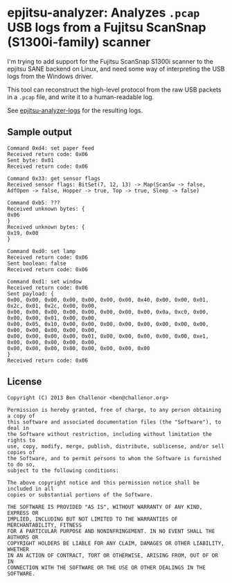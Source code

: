 epjitsu-analyzer: Analyzes `.pcap` USB logs from a Fujitsu ScanSnap (S1300i-family) scanner
===========================================================================================

I'm trying to add support for the Fujitsu ScanSnap S1300i scanner to the epjitsu SANE backend on Linux, and need some way of interpreting the USB logs from the Windows driver.

This tool can reconstruct the high-level protocol from the raw USB packets in a `.pcap` file, and write it to a human-readable log.

See [epjitsu-analyzer-logs](https://github.com/bchallenor/epjitsu-analyzer-logs) for the resulting logs.


Sample output
-------------

    Command 0xd4: set paper feed
    Received return code: 0x06
    Sent byte: 0x01
    Received return code: 0x06

    Command 0x33: get sensor flags
    Received sensor flags: BitSet(7, 12, 13) -> Map(ScanSw -> false, AdfOpen -> false, Hopper -> true, Top -> true, Sleep -> false)

    Command 0xb5: ???
    Received unknown bytes: {
    0x06
    }
    Received unknown bytes: {
    0x19, 0x00
    }

    Command 0xd0: set lamp
    Received return code: 0x06
    Sent boolean: false
    Received return code: 0x06

    Command 0xd1: set window
    Received return code: 0x06
    Sent payload: {
    0x00, 0x00, 0x00, 0x00, 0x00, 0x00, 0x00, 0x40, 0x00, 0x00, 0x01, 0x2c, 0x01, 0x2c, 0x00, 0x00,
    0x00, 0x00, 0x00, 0x00, 0x00, 0x00, 0x00, 0x00, 0x0a, 0xc0, 0x00, 0x00, 0x00, 0x01, 0x00, 0x00,
    0x00, 0x05, 0x10, 0x00, 0x00, 0x00, 0x00, 0x00, 0x00, 0x00, 0x00, 0x00, 0x00, 0x00, 0x00, 0x00,
    0x00, 0x00, 0x00, 0x00, 0x01, 0x00, 0x00, 0x00, 0x00, 0x00, 0xe1, 0x00, 0x00, 0x00, 0x00, 0x00,
    0x00, 0x00, 0x00, 0x00, 0x00, 0x00, 0x00, 0x00
    }
    Received return code: 0x06


License
-------

    Copyright (C) 2013 Ben Challenor <ben@challenor.org>

    Permission is hereby granted, free of charge, to any person obtaining a copy of
    this software and associated documentation files (the "Software"), to deal in
    the Software without restriction, including without limitation the rights to
    use, copy, modify, merge, publish, distribute, sublicense, and/or sell copies of
    the Software, and to permit persons to whom the Software is furnished to do so,
    subject to the following conditions:

    The above copyright notice and this permission notice shall be included in all
    copies or substantial portions of the Software.

    THE SOFTWARE IS PROVIDED "AS IS", WITHOUT WARRANTY OF ANY KIND, EXPRESS OR
    IMPLIED, INCLUDING BUT NOT LIMITED TO THE WARRANTIES OF MERCHANTABILITY, FITNESS
    FOR A PARTICULAR PURPOSE AND NONINFRINGEMENT. IN NO EVENT SHALL THE AUTHORS OR
    COPYRIGHT HOLDERS BE LIABLE FOR ANY CLAIM, DAMAGES OR OTHER LIABILITY, WHETHER
    IN AN ACTION OF CONTRACT, TORT OR OTHERWISE, ARISING FROM, OUT OF OR IN
    CONNECTION WITH THE SOFTWARE OR THE USE OR OTHER DEALINGS IN THE SOFTWARE.

